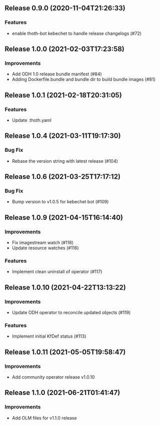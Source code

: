 
## Release 0.9.0 (2020-11-04T21:26:33)
### Features
* enable thoth-bot kebechet to handle release changelogs (#72)

## Release 1.0.0 (2021-02-03T17:23:58)
### Improvements
* Add ODH 1.0 release bundle manifest (#84)
* Adding Dockerfile.bundle and bundle dir to build bundle images (#81)

## Release 1.0.1 (2021-02-18T20:31:05)
### Features
* Update .thoth.yaml

## Release 1.0.4 (2021-03-11T19:17:30)
### Bug Fix
* Rebase the version string with latest release (#104)

## Release 1.0.6 (2021-03-25T17:17:12)
### Bug Fix
* Bump version to v1.0.5 for kebechet bot (#109)

## Release 1.0.9 (2021-04-15T16:14:40)
### Improvements
* Fix imagestream watch (#118)
* Update resource watches (#116)
### Features
* Implement clean uninstall of operator (#117)

## Release 1.0.10 (2021-04-22T13:13:22)
### Improvements
* Update ODH operator to reconcile updated objects (#119)
### Features
* Implement initial KfDef status (#113)

## Release 1.0.11 (2021-05-05T19:58:47)
### Improvements
* Add community operator release v1.0.10

## Release 1.1.0 (2021-06-21T01:41:47)
### Improvements
* Add OLM files for v1.1.0 release
